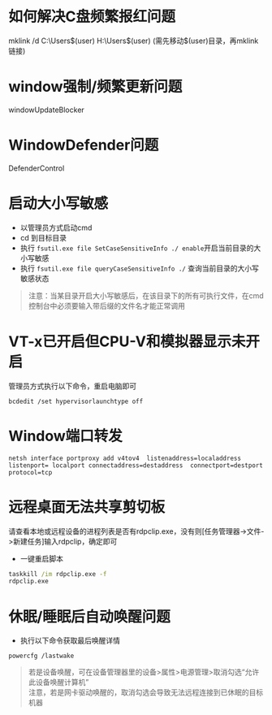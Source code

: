 # 如何解决C盘频繁报红问题
mklink /d C:\Users\$(user) H:\Users\$(user) (需先移动$(user)目录，再mklink链接)
# window强制/频繁更新问题
windowUpdateBlocker
# WindowDefender问题
DefenderControl
# 启动大小写敏感
- 以管理员方式启动cmd
- cd 到目标目录
- 执行 `fsutil.exe file SetCaseSensitiveInfo ./ enable`开启当前目录的大小写敏感
- 执行 `fsutil.exe file queryCaseSensitiveInfo ./` 查询当前目录的大小写敏感状态
> 注意：当某目录开启大小写敏感后，在该目录下的所有可执行文件，在cmd控制台中必须要输入带后缀的文件名才能正常调用
# VT-x已开启但CPU-V和模拟器显示未开启
管理员方式执行以下命令，重启电脑即可
```
bcdedit /set hypervisorlaunchtype off
```
# Window端口转发
```
netsh interface portproxy add v4tov4  listenaddress=localaddress listenport= localport connectaddress=destaddress  connectport=destport protocol=tcp
```
# 远程桌面无法共享剪切板
请查看本地或远程设备的进程列表是否有rdpclip.exe，没有则\[任务管理器->文件->新建任务\]输入rdpclip，确定即可
- 一键重启脚本
```bat
taskkill /im rdpclip.exe -f
rdpclip.exe

```
# 休眠/睡眠后自动唤醒问题
- 执行以下命令获取最后唤醒详情
```
powercfg /lastwake
```
> 若是设备唤醒，可在设备管理器里的设备>属性>电源管理>取消勾选“允许此设备唤醒计算机” \
> 注意，若是网卡驱动唤醒的，取消勾选会导致无法远程连接到已休眠的目标机器
